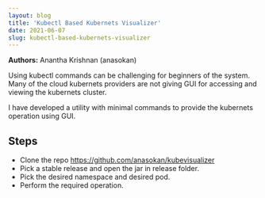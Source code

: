 ```yaml
---
layout: blog
title: 'Kubectl Based Kubernets Visualizer'
date: 2021-06-07
slug: kubectl-based-kubernets-visualizer
---
```


**Authors:** Anantha Krishnan (anasokan)

Using kubectl commands can be challenging for beginners of the system. Many of the cloud kubernets providers are not giving GUI for accessing and viewing the kubernets cluster.

I have developed a utility with minimal commands to provide the kubernets operation using GUI.

## Steps

- Clone the repo https://github.com/anasokan/kubevisualizer
- Pick a stable release and open the jar in release folder.
- Pick the desired namespace and desired pod.
- Perform the required operation.
